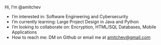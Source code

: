  Hi, I’m @amitchev
  - I’m interested in: Software Engineering and Cybersecurity
  - I’m currently learning: Large Project Design in Java and Python
  - I’m looking to collaborate on: Encryption, HTML/SQL Databases, Mobile Applications
  - How to reach me: DM on Github or email me at amitchev@gmail.com

<!---
amitchev/amitchev is a ✨ special ✨ repository because its `README.md` (this file) appears on your GitHub profile.
You can click the Preview link to take a look at your changes.
--->
